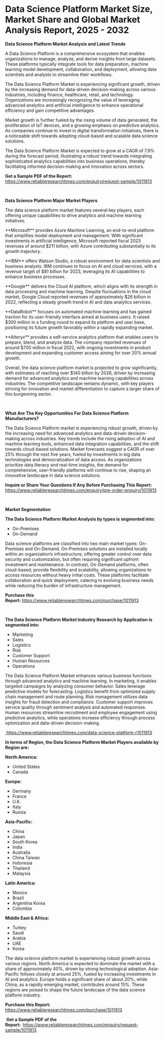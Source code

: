 <p><h1>Data Science Platform Market Size, Market Share and Global Market Analysis Report, 2025 - 2032</h1></p><p><strong>Data Science Platform Market Analysis and Latest Trends</strong></p>
<p><p>A Data Science Platform is a comprehensive ecosystem that enables organizations to manage, analyze, and derive insights from large datasets. These platforms typically integrate tools for data preparation, machine learning model development, collaboration, and deployment, allowing data scientists and analysts to streamline their workflows. </p><p>The Data Science Platform Market is experiencing significant growth, driven by the increasing demand for data-driven decision-making across various industries, including finance, healthcare, retail, and technology. Organizations are increasingly recognizing the value of leveraging advanced analytics and artificial intelligence to enhance operational efficiency and gain competitive advantages. </p><p>Market growth is further fueled by the rising volume of data generated, the proliferation of IoT devices, and a growing emphasis on predictive analytics. As companies continue to invest in digital transformation initiatives, there is a noticeable shift towards adopting cloud-based and scalable data science solutions. </p><p>The Data Science Platform Market is expected to grow at a CAGR of 7.9% during the forecast period, illustrating a robust trend towards integrating sophisticated analytics capabilities into business operations, thereby facilitating informed decision-making and innovation across sectors.</p></p>
<p><strong>Get a Sample PDF of the Report:&nbsp;</strong> <a href="https://www.reliableresearchtimes.com/enquiry/request-sample/1011913?utm_campaign=2219&utm_medium=2&utm_source=Github&utm_content=ia&utm_term=17042025&utm_id=data-science-platform">https://www.reliableresearchtimes.com/enquiry/request-sample/1011913</a></p>
<p>&nbsp;</p>
<p><strong>Data Science Platform Major Market Players</strong></p>
<p><p>The data science platform market features several key players, each offering unique capabilities to drive analytics and machine learning initiatives.</p><p>**Microsoft** provides Azure Machine Learning, an end-to-end platform that simplifies model deployment and management. With significant investments in artificial intelligence, Microsoft reported fiscal 2023 revenues of around $211 billion, with Azure contributing substantially to its growth trajectory.</p><p>**IBM** offers Watson Studio, a robust environment for data scientists and business analysts. IBM continues to focus on AI and cloud services, with a revenue target of $81 billion for 2023, leveraging its AI capabilities to enhance business processes.</p><p>**Google** delivers the Cloud AI platform, which aligns with its strength in data processing and machine learning. Despite fluctuations in the cloud market, Google Cloud reported revenues of approximately $26 billion in 2022, reflecting a steady growth trend in AI and data analytics services.</p><p>**DataRobot** focuses on automated machine learning and has gained traction for its user-friendly interface aimed at business users. It raised $300 million in a funding round to expand its platform and user base, positioning its future growth favorably within a rapidly expanding market.</p><p>**Alteryx** provides a self-service analytics platform that enables users to prepare, blend, and analyze data. The company reported revenues of around $700 million in fiscal 2022, with ongoing investments in product development and expanding customer access aiming for over 20% annual growth.</p><p>Overall, the data science platform market is projected to grow significantly, with estimates of reaching over $140 billion by 2026, driven by increasing demand for advanced analytics and machine learning capabilities across industries. The competitive landscape remains dynamic, with key players striving for innovation and market differentiation to capture a larger share of this burgeoning sector.</p></p>
<p>&nbsp;</p>
<p><strong>What Are The Key Opportunities For Data Science Platform Manufacturers?</strong></p>
<p><p>The Data Science Platform market is experiencing robust growth, driven by the increasing need for advanced analytics and data-driven decision-making across industries. Key trends include the rising adoption of AI and machine learning tools, enhanced data integration capabilities, and the shift towards cloud-based solutions. Market forecasts suggest a CAGR of over 25% through the next five years, fueled by investments in big data technologies and democratization of data access. As organizations prioritize data literacy and real-time insights, the demand for comprehensive, user-friendly platforms will continue to rise, shaping an innovative landscape in data science solutions.</p></p>
<p><strong>Inquire or Share Your Questions If Any Before Purchasing This Report:</strong> <a href="https://www.reliableresearchtimes.com/enquiry/pre-order-enquiry/1011913?utm_campaign=2219&utm_medium=2&utm_source=Github&utm_content=ia&utm_term=17042025&utm_id=data-science-platform">https://www.reliableresearchtimes.com/enquiry/pre-order-enquiry/1011913</a></p>
<p>&nbsp;</p>
<p><strong>Market Segmentation</strong></p>
<p><strong>The Data Science Platform Market Analysis by types is segmented into:</strong></p>
<p><ul><li>On-Premises</li><li>On-Demand</li></ul></p>
<p><p>Data science platforms are classified into two main market types: On-Premises and On-Demand. On-Premises solutions are installed locally within an organization’s infrastructure, offering greater control over data security and customization, but often requiring significant upfront investment and maintenance. In contrast, On-Demand platforms, often cloud-based, provide flexibility and scalability, allowing organizations to access resources without heavy initial costs. These platforms facilitate collaboration and quick deployment, catering to evolving business needs while reducing the burden of infrastructure management.</p></p>
<p><strong>Purchase this Report:&nbsp;</strong><a href="https://www.reliableresearchtimes.com/purchase/1011913?utm_campaign=2219&utm_medium=2&utm_source=Github&utm_content=ia&utm_term=17042025&utm_id=data-science-platform">https://www.reliableresearchtimes.com/purchase/1011913</a></p>
<p>&nbsp;</p>
<p><strong>The Data Science Platform Market Industry Research by Application is segmented into:</strong></p>
<p><ul><li>Marketing</li><li>Sales</li><li>Logistics</li><li>Risk</li><li>Customer Support</li><li>Human Resources</li><li>Operations</li></ul></p>
<p><p>The Data Science Platform Market enhances various business functions through advanced analytics and machine learning. In marketing, it enables targeted campaigns by analyzing consumer behavior. Sales leverage predictive models for forecasting. Logistics benefit from optimized supply chain management and route planning. Risk management utilizes data insights for fraud detection and compliance. Customer support improves service quality through sentiment analysis and automated responses. Human resources streamline recruitment and employee engagement using predictive analytics, while operations increase efficiency through process optimization and data-driven decision-making.</p></p>
<p><a href="https://www.reliableresearchtimes.com/data-science-platform-r1011913?utm_campaign=2219&utm_medium=2&utm_source=Github&utm_content=ia&utm_term=17042025&utm_id=data-science-platform">&nbsp;https://www.reliableresearchtimes.com/data-science-platform-r1011913</a></p>
<p><strong>In terms of Region, the Data Science Platform Market Players available by Region are:</strong></p>
<p>
    <p> <strong> North America: </strong>
        <ul>
            <li>United States</li>
            <li>Canada</li>
        </ul>
        </p> 
    <p> <strong> Europe: </strong>
        <ul>
            <li>Germany</li>
            <li>France</li>
            <li>U.K.</li>
            <li>Italy</li>
            <li>Russia</li>
        </ul>
        </p> 
    <p> <strong> Asia-Pacific: </strong>
        <ul>
            <li>China</li>
            <li>Japan</li>
            <li>South Korea</li>
            <li>India</li>
            <li>Australia</li>
            <li>China Taiwan</li>
            <li>Indonesia</li>
            <li>Thailand</li>
            <li>Malaysia</li>
        </ul>
        </p> 
    <p> <strong> Latin America: </strong>
        <ul>
            <li>Mexico</li>
            <li>Brazil</li>
            <li>Argentina Korea</li>
            <li>Colombia</li>
        </ul>
        </p> 
    <p> <strong> Middle East & Africa: </strong>
        <ul>
            <li>Turkey</li>
            <li>Saudi</li>
            <li>Arabia</li>
            <li>UAE</li>
            <li>Korea</li>
        </ul>
    </p>
    </p>
<p><p>The data science platform market is experiencing robust growth across various regions. North America is expected to dominate the market with a share of approximately 40%, driven by strong technological adoption. Asia-Pacific follows closely at around 25%, fueled by increasing investments in AI and analytics. Europe holds a significant share of about 20%, while China, as a rapidly emerging market, contributes around 15%. These regions are poised to shape the future landscape of the data science platform industry.</p></p>
<p><strong>Purchase this Report: </strong><a href="https://www.reliableresearchtimes.com/purchase/1011913?utm_campaign=2219&utm_medium=2&utm_source=Github&utm_content=ia&utm_term=17042025&utm_id=data-science-platform">https://www.reliableresearchtimes.com/purchase/1011913</a></p>
<p>&nbsp;<strong>Get a Sample PDF of the Report:&nbsp;&nbsp;</strong><a href="https://www.reliableresearchtimes.com/enquiry/request-sample/1011913?utm_campaign=2219&utm_medium=2&utm_source=Github&utm_content=ia&utm_term=17042025&utm_id=data-science-platform">https://www.reliableresearchtimes.com/enquiry/request-sample/1011913</a></p>
<p><strong></strong></p>
<p><p></p><p></p><p></p></p>
